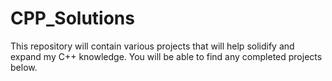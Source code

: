 # CPP_Solutions
This repository will contain various projects that will help solidify and expand my C++ knowledge. You will be able to find any completed projects below.
